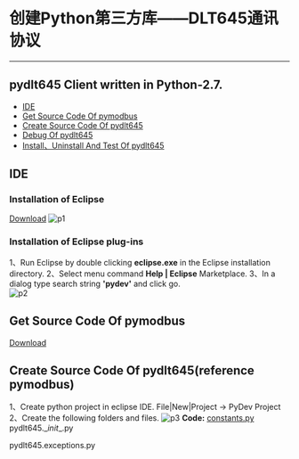 # 创建Python第三方库——DLT645通讯协议
***
## pydlt645 Client written in Python-2.7. 
* [IDE](#ide)
* [Get Source Code Of pymodbus](#get-source-code-of-pymodbus)
* [Create Source Code Of pydlt645](#create-source-code-of-pydlt645)
* [Debug Of pydlt645](#debug-of-pydlt645)
* [Install、Uninstall And Test Of pydlt645](#install-uninstall-and-test-of-pydlt645)

## IDE
### Installation of Eclipse
[Download](https://eclipse.org/downloads/eclipse-packages/)
![p1](http://i.imgur.com/P4iRhIl.png)
### Installation of Eclipse plug-ins
1、Run Eclipse by double clicking **eclipse.exe** in the Eclipse installation directory.
2、Select menu command **Help | Eclipse** Marketplace. 
3、In a dialog type search string **'pydev'** and click go.   
![p2](http://i.imgur.com/crLWFma.png)      
                                                                                                          
## Get Source Code Of pymodbus
[Download](https://github.com/bashwork/pymodbus)

## Create Source Code Of pydlt645(reference pymodbus)
1、Create python project in eclipse IDE.
File|New|Project -> PyDev Project
2、Create the following folders and files.
![p3](http://i.imgur.com/f5PaZSQ.png)
**Code:**
[constants.py](#pydlt645.exceptions.py)
pydlt645.\__init__.py

pydlt645.exceptions.py

